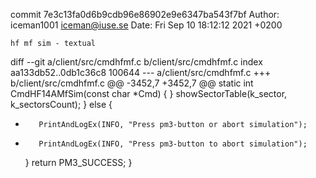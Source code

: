 commit 7e3c13fa0d6b9cdb96e86902e9e6347ba543f7bf
Author: iceman1001 <iceman@iuse.se>
Date:   Fri Sep 10 18:12:12 2021 +0200

    hf mf sim - textual

diff --git a/client/src/cmdhfmf.c b/client/src/cmdhfmf.c
index aa133db52..0db1c36c8 100644
--- a/client/src/cmdhfmf.c
+++ b/client/src/cmdhfmf.c
@@ -3452,7 +3452,7 @@ static int CmdHF14AMfSim(const char *Cmd) {
         }
         showSectorTable(k_sector, k_sectorsCount);
     } else {
-        PrintAndLogEx(INFO, "Press pm3-button or abort simulation");
+        PrintAndLogEx(INFO, "Press pm3-button to abort simulation");
     }
     return PM3_SUCCESS;
 }
